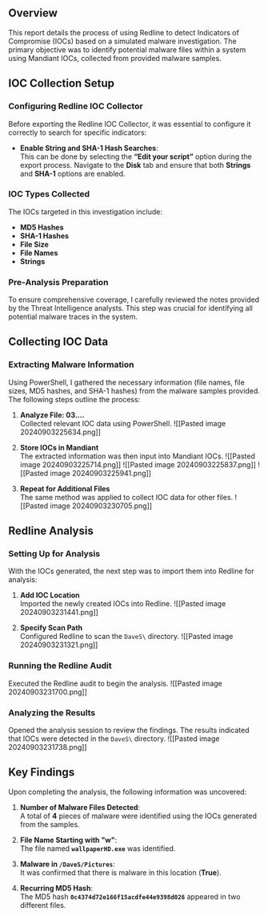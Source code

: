 ## Overview

This report details the process of using Redline to detect Indicators of Compromise (IOCs) based on a simulated malware investigation. The primary objective was to identify potential malware files within a system using Mandiant IOCs, collected from provided malware samples.

## IOC Collection Setup

### Configuring Redline IOC Collector

Before exporting the Redline IOC Collector, it was essential to configure it correctly to search for specific indicators:

- **Enable String and SHA-1 Hash Searches**:  
    This can be done by selecting the **“Edit your script”** option during the export process. Navigate to the **Disk** tab and ensure that both **Strings** and **SHA-1** options are enabled.

### IOC Types Collected

The IOCs targeted in this investigation include:

- **MD5 Hashes**
- **SHA-1 Hashes**
- **File Size**
- **File Names**
- **Strings**

### Pre-Analysis Preparation

To ensure comprehensive coverage, I carefully reviewed the notes provided by the Threat Intelligence analysts. This step was crucial for identifying all potential malware traces in the system.

## Collecting IOC Data

### Extracting Malware Information

Using PowerShell, I gathered the necessary information (file names, file sizes, MD5 hashes, and SHA-1 hashes) from the malware samples provided. The following steps outline the process:

1. **Analyze File: 03....**  
    Collected relevant IOC data using PowerShell. ![[Pasted image 20240903225634.png]]
    
2. **Store IOCs in Mandiant**  
    The extracted information was then input into Mandiant IOCs. ![[Pasted image 20240903225714.png]] ![[Pasted image 20240903225837.png]] ![[Pasted image 20240903225941.png]]
    
3. **Repeat for Additional Files**  
    The same method was applied to collect IOC data for other files. ![[Pasted image 20240903230705.png]]
    

## Redline Analysis

### Setting Up for Analysis

With the IOCs generated, the next step was to import them into Redline for analysis:

1. **Add IOC Location**  
    Imported the newly created IOCs into Redline. ![[Pasted image 20240903231441.png]]
    
2. **Specify Scan Path**  
    Configured Redline to scan the `DaveS\` directory. ![[Pasted image 20240903231321.png]]
    

### Running the Redline Audit

Executed the Redline audit to begin the analysis. ![[Pasted image 20240903231700.png]]

### Analyzing the Results

Opened the analysis session to review the findings. The results indicated that IOCs were detected in the `DaveS\` directory. ![[Pasted image 20240903231738.png]]

## Key Findings

Upon completing the analysis, the following information was uncovered:

1. **Number of Malware Files Detected**:  
    A total of **4** pieces of malware were identified using the IOCs generated from the samples.
    
2. **File Name Starting with "w"**:  
    The file named **`wallpaperHD.exe`** was identified.
    
3. **Malware in `/DaveS/Pictures`**:  
    It was confirmed that there is malware in this location (**True**).
    
4. **Recurring MD5 Hash**:  
    The MD5 hash **`0c4374d72e166f15acdfe44e9398d026`** appeared in two different files.